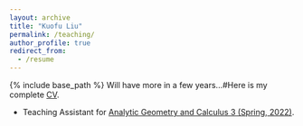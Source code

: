 ```yaml
---
layout: archive
title: "Kuofu Liu"
permalink: /teaching/
author_profile: true
redirect_from:
  - /resume
---
```


{% include base_path %}
Will have more in a few years...#Here is my complete <a href="https://kuofuliu.github.io/images/0918Kuofu%20Liu_CV.pdf">CV</a>.
* Teaching Assistant for <a href="https://scupi.scu.edu.cn/wp-content/uploads/2022/03/MATH0240-Analytic-Geometry-and-Calculus-3-sec1-Yang-Zheng-1.pdf">Analytic Geometry and Calculus 3 (Spring, 2022)</a>.

